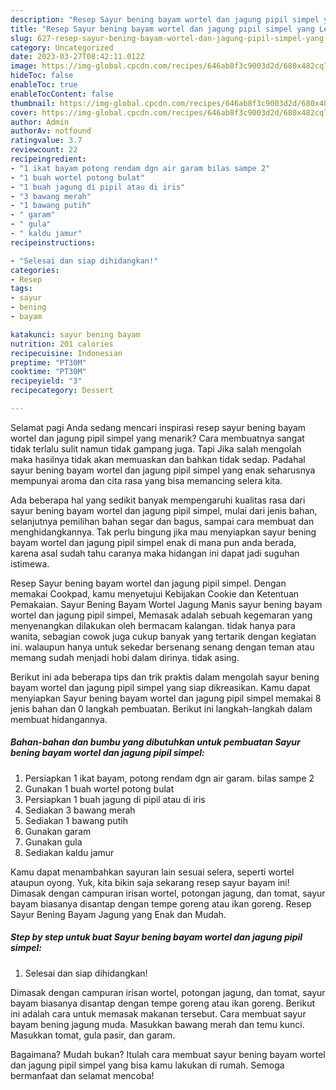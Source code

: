 ```yaml
---
description: "Resep Sayur bening bayam wortel dan jagung pipil simpel yang Lezat Sekali"
title: "Resep Sayur bening bayam wortel dan jagung pipil simpel yang Lezat Sekali"
slug: 627-resep-sayur-bening-bayam-wortel-dan-jagung-pipil-simpel-yang-lezat-sekali
category: Uncategorized
date: 2023-03-27T08:42:11.012Z
image: https://img-global.cpcdn.com/recipes/646ab8f3c9003d2d/680x482cq70/sayur-bening-bayam-wortel-dan-jagung-pipil-simpel-foto-resep-utama.jpg
hideToc: false
enableToc: true
enableTocContent: false
thumbnail: https://img-global.cpcdn.com/recipes/646ab8f3c9003d2d/680x482cq70/sayur-bening-bayam-wortel-dan-jagung-pipil-simpel-foto-resep-utama.jpg
cover: https://img-global.cpcdn.com/recipes/646ab8f3c9003d2d/680x482cq70/sayur-bening-bayam-wortel-dan-jagung-pipil-simpel-foto-resep-utama.jpg
author: Admin
authorAv: notfound
ratingvalue: 3.7
reviewcount: 22
recipeingredient:
- "1 ikat bayam potong rendam dgn air garam bilas sampe 2"
- "1 buah wortel potong bulat"
- "1 buah jagung di pipil atau di iris"
- "3 bawang merah"
- "1 bawang putih"
- " garam"
- " gula"
- " kaldu jamur"
recipeinstructions:

- "Selesai dan siap dihidangkan!"
categories:
- Resep
tags:
- sayur
- bening
- bayam

katakunci: sayur bening bayam 
nutrition: 201 calories
recipecuisine: Indonesian
preptime: "PT30M"
cooktime: "PT30M"
recipeyield: "3"
recipecategory: Dessert

---
```



Selamat pagi Anda sedang mencari inspirasi resep sayur bening bayam wortel dan jagung pipil simpel yang menarik? Cara membuatnya sangat tidak terlalu sulit namun tidak gampang juga. Tapi Jika salah mengolah maka hasilnya tidak akan memuaskan dan bahkan tidak sedap. Padahal sayur bening bayam wortel dan jagung pipil simpel yang enak seharusnya mempunyai aroma dan cita rasa yang bisa memancing selera kita.


Ada beberapa hal yang sedikit banyak mempengaruhi kualitas rasa dari sayur bening bayam wortel dan jagung pipil simpel, mulai dari jenis bahan, selanjutnya pemilihan bahan segar dan bagus, sampai cara membuat dan menghidangkannya. Tak perlu bingung jika mau menyiapkan sayur bening bayam wortel dan jagung pipil simpel enak di mana pun anda berada, karena asal sudah tahu caranya maka hidangan ini dapat jadi suguhan istimewa.

Resep Sayur bening bayam wortel dan jagung pipil simpel. Dengan memakai Cookpad, kamu menyetujui Kebijakan Cookie dan Ketentuan Pemakaian. Sayur Bening Bayam Wortel Jagung Manis sayur bening bayam wortel dan jagung pipil simpel, Memasak adalah sebuah kegemaran yang menyenangkan dilakukan oleh bermacam kalangan. tidak hanya para wanita, sebagian cowok juga cukup banyak yang tertarik dengan kegiatan ini. walaupun hanya untuk sekedar bersenang senang dengan teman atau memang sudah menjadi hobi dalam dirinya. tidak asing.


Berikut ini ada beberapa tips dan trik praktis dalam mengolah sayur bening bayam wortel dan jagung pipil simpel yang siap dikreasikan. Kamu dapat menyiapkan Sayur bening bayam wortel dan jagung pipil simpel memakai 8 jenis bahan dan 0 langkah pembuatan. Berikut ini langkah-langkah dalam membuat hidangannya.

<!--inarticleads1-->

##### Bahan-bahan dan bumbu yang dibutuhkan untuk pembuatan Sayur bening bayam wortel dan jagung pipil simpel:

1. Persiapkan 1 ikat bayam, potong rendam dgn air garam. bilas sampe 2
1. Gunakan 1 buah wortel potong bulat
1. Persiapkan 1 buah jagung di pipil atau di iris
1. Sediakan 3 bawang merah
1. Sediakan 1 bawang putih
1. Gunakan  garam
1. Gunakan  gula
1. Sediakan  kaldu jamur


Kamu dapat menambahkan sayuran lain sesuai selera, seperti wortel ataupun oyong. Yuk, kita bikin saja sekarang resep sayur bayam ini! Dimasak dengan campuran irisan wortel, potongan jagung, dan tomat, sayur bayam biasanya disantap dengan tempe goreng atau ikan goreng. Resep Sayur Bening Bayam Jagung yang Enak dan Mudah. 

<!--inarticleads2-->

##### Step by step untuk buat Sayur bening bayam wortel dan jagung pipil simpel:


1. Selesai dan siap dihidangkan!

Dimasak dengan campuran irisan wortel, potongan jagung, dan tomat, sayur bayam biasanya disantap dengan tempe goreng atau ikan goreng. Berikut ini adalah cara untuk memasak makanan tersebut. Cara membuat sayur bayam bening jagung muda. Masukkan bawang merah dan temu kunci. Masukkan tomat, gula pasir, dan garam. 

Bagaimana? Mudah bukan? Itulah cara membuat sayur bening bayam wortel dan jagung pipil simpel yang bisa kamu lakukan di rumah. Semoga bermanfaat dan selamat mencoba!
